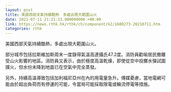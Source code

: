 ```yaml
---
layout: post
title: 美國西部天氣持續酷熱　多處出現大範圍山火
date: 2021-07-11 21:21:13.000000000 +08:00
link: https://news.rthk.hk/rthk/ch/component/k2/1600273-20210711.htm
categories: rthk
---
```


美國西部天氣持續酷熱，多處出現大範圍山火。

部分城市包括拉斯維加斯周末一度錄得氣溫高達攝氏47.2度。消防員勸喻居民撤離受山火影響的地區。消防員又表示，由於極度高溫乾燥，即使從空中投擲水彈試圖撲火，但水份未降到地面已在空氣中完全蒸發。

另外，持續高溫導致包括加利福尼亞州在內的用電量急升。傳媒憂慮，當地電網可能由於超出負荷而有停運的可能，令當局可能採取限電或輪流停電等措施。
